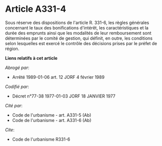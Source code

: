 # Article A331-4

Sous réserve des dispositions de l'article R. 331-6, les règles générales concernant le taux des bonifications d'intérêt, les
caractéristiques et la durée des emprunts ainsi que les modalités de leur remboursement sont déterminées par le comité de
gestion, qui définit, en outre, les conditions selon lesquelles est exercé le contrôle des décisions prises par le préfet de
région.

**Liens relatifs à cet article**

_Abrogé par_:

  - Arrêté 1989-01-06 art. 12 JORF 4 février 1989

_Codifié par_:

  - Décret n°77-38 1977-01-03 JORF 18 JANVIER 1977

_Cité par_:

  - Code de l'urbanisme - art. A331-5 (Ab)
  - Code de l'urbanisme - art. A331-6 (Ab)

_Cite_:

  - Code de l'urbanisme R331-6
